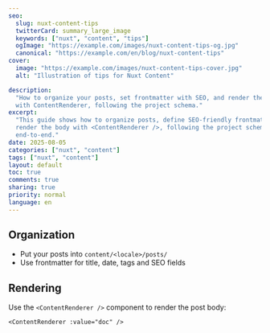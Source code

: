 ```yaml
---
seo:
  slug: nuxt-content-tips
  twitterCard: summary_large_image
  keywords: ["nuxt", "content", "tips"]
  ogImage: "https://example.com/images/nuxt-content-tips-og.jpg"
  canonical: "https://example.com/en/blog/nuxt-content-tips"
cover:
  image: "https://example.com/images/nuxt-content-tips-cover.jpg"
  alt: "Illustration of tips for Nuxt Content"

description:
  "How to organize your posts, set frontmatter with SEO, and render the body
  with ContentRenderer, following the project schema."
excerpt:
  "This guide shows how to organize posts, define SEO-friendly frontmatter and
  render the body with <ContentRenderer />, following the project schema
  end-to-end."
date: 2025-08-05
categories: ["nuxt", "content"]
tags: ["nuxt", "content"]
layout: default
toc: true
comments: true
sharing: true
priority: normal
language: en
---
```


## Organization

- Put your posts into `content/<locale>/posts/`
- Use frontmatter for title, date, tags and SEO fields

## Rendering

Use the `<ContentRenderer />` component to render the post body:

```vue
<ContentRenderer :value="doc" />
```
